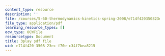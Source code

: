 ```yaml
---
content_type: resource
description: ''
file: /courses/5-60-thermodynamics-kinetics-spring-2008/e714f420350823ecf70ec34f7bea8215_wCSl5eeMSDY.pdf
file_type: application/pdf
learning_resource_types: []
ocw_type: OCWFile
resourcetype: Document
title: 3play pdf file
uid: e714f420-3508-23ec-f70e-c34f7bea8215
---
```

